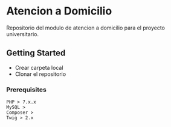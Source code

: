 # Atencion a Domicilio

Repositorio del modulo de atencion a domicilio para el proyecto universitario.

## Getting Started

- Crear carpeta local
- Clonar el repositorio

### Prerequisites

```
PHP > 7.x.x
MySQL > 
Composer > 
Twig > 2.x
```
